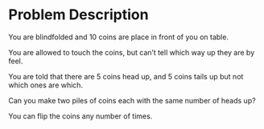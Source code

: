 # Problem Description

You are blindfolded and 10 coins are place in front of you on table. 

You are allowed to touch the coins, but can’t tell which way up they are by feel.

You are told that there are 5 coins head up, and 5 coins tails up but not which ones are which.

Can you make two piles of coins each with the same number of heads up? 

You can flip the coins any number of times.
